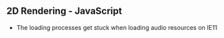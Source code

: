 ## 2D Rendering - JavaScript

* The loading processes get stuck when loading audio resources on IE11